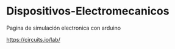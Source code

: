 # Dispositivos-Electromecanicos


Pagina de simulación electronica con arduino

https://circuits.io/lab/

